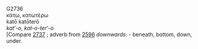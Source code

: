 <body>
  <p>G2736<br>  κάτω, κατωτέρω  <br> katō  katōterō  <br><i>kat‘-o,</i> <i>kat-o-ter‘-o </i><br>[Compare <a href="g2737.htm">2737</a> ; adverb from <a href="g2596.htm">2596</a>  <i>downwards</i>: - beneath, bottom, down, under.<br></p>
 </body>